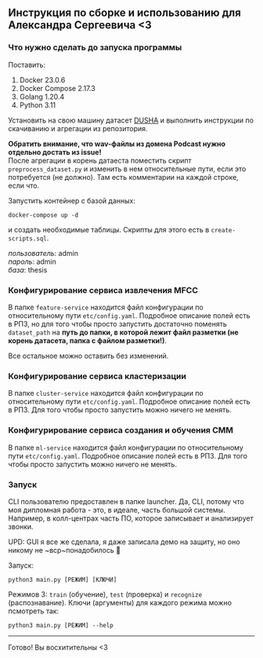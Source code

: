 ## Инструкция по сборке и использованию для Александра Сергеевича <3

### Что нужно сделать до запуска программы

Поставить:

1. Docker 23.0.6
2. Docker Compose 2.17.3
3. Golang 1.20.4
4. Python 3.11

Установить на свою машину датасет [DUSHA](https://github.com/salute-developers/golos/tree/master/dusha) и выполнить инструкции по скачиванию и агрегации из репозитория.

**Обратить внимание, что wav-файлы из домена Podcast нужно отдельно достать из issue!**  
После агрегации в корень датаеста поместить скрипт `preprocess_dataset.py` и изменить в нем относительные пути, если это потребуется (не должно). Там есть комментарии на каждой строке, если что.

Запустить контейнер с базой данных:

```
docker-compose up -d
```

и создать необходимые таблицы. Скрипты для этого есть в `create-scripts.sql`.

_пользователь_: admin  
_пароль_: admin  
_база_: thesis

### Конфигурирование сервиса извлечения MFCC

В папке `feature-service` находится файл конфигурации по относительному пути `etc/config.yaml`. Подробное описание полей есть в РПЗ, но для того чтобы просто запустить достаточно поменять `dataset_path` на **путь до папки, в которой лежит файл разметки (не корень датасета, папка с файлом разметки!)**.

Все остальное можно оставить без изменений.

### Конфигурирование сервиса кластеризации

В папке `cluster-service` находится файл конфигурации по относительному пути `etc/config.yaml`. Подробное описание полей есть в РПЗ. Для того чтобы просто запустить можно ничего не менять.

### Конфигурирование сервиса создания и обучения СММ

В папке `ml-service` находится файл конфигурации по относительному пути `etc/config.yaml`. Подробное описание полей есть в РПЗ. Для того чтобы просто запустить можно ничего не менять.

### Запуск

CLI пользователю предоставлен в папке launcher. Да, CLI, потому что моя дипломная работа - это, в идеале, часть большой системы. Например, в колл-центрах часть ПО, которое записывает и анализирует звонки.

UPD: GUI я все же сделала, я даже записала демо на защиту, но оно никому не ~вср~понадобилось 🥲

Запуск:

```
python3 main.py [РЕЖИМ] [КЛЮЧИ]
```

Режимов 3: `train` (обучение), `test` (проверка) и `recognize` (распознавание). Ключи (аргументы) для каждого режима можно псмотреть так:

```
python3 main.py [РЕЖИМ] --help
```

---

Готово! Вы восхитительны <3

